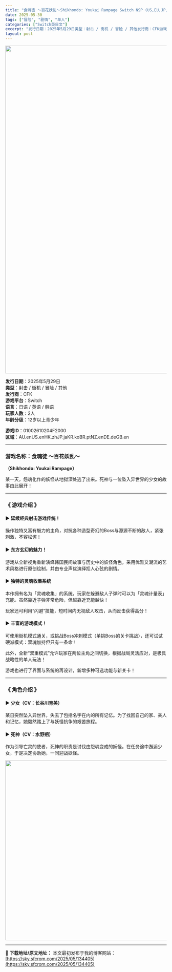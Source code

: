 ```yaml
---
title: "食魂徒 ～百花妖乱～Shikhondo: Youkai Rampage Switch NSP (US,EU,JP,AS)"
date: 2025-05-30
tags: ["冒险", "剧情", "单人"]
categories: ["Switch英日文"]
excerpt: "发行日期：2025年5月29日类型：射击 / 街机 / 冒险 / 其他发行商：CFK游戏平台：Switch语言：日语 / 英语 / 韩语玩家人数：2人年龄分级：12岁以上青少年 游戏ID：01002610204F2000区域：AU.enUS.enHK.zhJP.jaKR.koBR.ptNZ.enDE&hellip;"
layout: post
---
```


<img class="aligncenter size-full wp-image-134407" src="https://sky.sfcrom.com/wp-content/uploads/2025/05/2025053001525221.webp" alt="" width="1024" height="1024" />
<p data-start="19" data-end="155"><strong data-start="19" data-end="27">发行日期</strong>：2025年5月29日<br data-start="38" data-end="41" /><strong data-start="41" data-end="47">类型</strong>：射击 / 街机 / 冒险 / 其他<br data-start="65" data-end="68" /><strong data-start="68" data-end="75">发行商</strong>：CFK<br data-start="79" data-end="82" /><strong data-start="82" data-end="90">游戏平台</strong>：Switch<br data-start="97" data-end="100" /><strong data-start="100" data-end="106">语言</strong>：日语 / 英语 / 韩语<br data-start="119" data-end="122" /><strong data-start="122" data-end="130">玩家人数</strong>：2人<br data-start="133" data-end="136" /><strong data-start="136" data-end="144">年龄分级</strong>：12岁以上青少年</p>
<p data-start="157" data-end="239"><strong data-start="157" data-end="165">游戏ID</strong>：01002610204F2000<br data-start="182" data-end="185" /><strong data-start="185" data-end="191">区域</strong>：AU.enUS.enHK.zhJP.jaKR.koBR.ptNZ.enDE.deGB.en</p>


<hr data-start="241" data-end="244" />

<h3 data-start="246" data-end="267">游戏名称：食魂徒 ～百花妖乱～</h3>
<p data-start="268" data-end="299"><strong data-start="268" data-end="299">（Shikhondo: Youkai Rampage）</strong></p>
<p data-start="301" data-end="343">某一天，怨魂化作的妖怪从地狱深处逃了出来。死神与一位坠入异世界的少女的故事由此展开！</p>


<hr data-start="345" data-end="348" />

<h3 data-start="350" data-end="362">《 游戏介绍 》</h3>
<h4 data-start="364" data-end="382">▶ 延续经典射击游戏传统！</h4>
<p data-start="383" data-end="428">操作独特又富有魅力的主角，对抗各种造型奇幻的Boss与源源不断的敌人，紧张刺激，不容松懈！</p>

<h4 data-start="430" data-end="445">▶ 东方玄幻的魅力！</h4>
<p data-start="446" data-end="508">游戏从全新视角重新演绎韩国民间故事与历史中的妖怪角色，采用优雅又潮流的艺术风格进行原创绘制，并由专业声优演绎扣人心弦的剧情。</p>

<h4 data-start="510" data-end="526">▶ 独特的灵魂收集系统</h4>
<p data-start="527" data-end="586">本作拥有名为「灵魂收集」的系统，玩家在躲避敌人子弹时可以为「灵魂计量表」充能。虽然靠近子弹非常危险，但越靠近充能越快！</p>
<p data-start="588" data-end="621">玩家还可利用“闪避”技能，短时间内无视敌人攻击，从而反击获得高分！</p>

<h4 data-start="623" data-end="638">▶ 丰富的游戏模式！</h4>
<p data-start="639" data-end="694">可使用街机模式通关，或挑战Boss冲刺模式（单挑Boss的关卡挑战），还可试试硬派模式：双魂加持但只有一条命！</p>
<p data-start="696" data-end="742">此外，全新“双重模式”允许玩家在两位主角之间切换，根据战局灵活应对，是极具战略性的单人玩法！</p>
<p data-start="744" data-end="773">游戏也进行了界面与系统的再设计，新增多种可选功能与新关卡！</p>


<hr data-start="775" data-end="778" />

<h3 data-start="780" data-end="792">《 角色介绍 》</h3>
<h4 data-start="794" data-end="813">▶ 少女（CV：长谷川育美）</h4>
<p data-start="814" data-end="871">某日突然坠入异世界，失去了包括名字在内的所有记忆。为了找回自己的家、亲人和记忆，她毅然踏上了与妖怪抗争的艰苦旅程。</p>

<h4 data-start="873" data-end="890">▶ 死神（CV：水野朔）</h4>
<p data-start="891" data-end="943">作为引导亡灵的使者，死神的职责是讨伐由怨魂变成的妖怪。在任务途中邂逅少女，于是决定协助她，一同迎战妖怪。</p>
<img class="aligncenter size-full wp-image-134406" src="https://sky.sfcrom.com/wp-content/uploads/2025/05/2025053001525224.webp" alt="" width="1000" height="562" />

---
📖 **下载地址/原文地址：** 本文最初发布于我的博客网站：[https://sky.sfcrom.com/2025/05/134405](https://sky.sfcrom.com/2025/05/134405)
